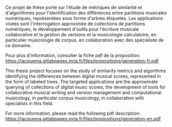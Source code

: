 
Ce projet de thèse porte sur l'étude de métriques de similarité et d'algorithmes pour l'identification des différences entre partitions musicales numériques, représentées sous forme d'arbres étiquetés.
Les applications visées sont l'interrogation approximée de collections de partitions numériques, le développement d'outils pour l'écriture musicale collaborative et la gestion de versions et la musicologie calculatoire, en particulier musicologie de corpus, en collaboration avec des spécialiste de ce domaine.

Pour plus d'information, consulter la fiche pdf de la proposition:
https://jacquema.gitlabpages.inria.fr/files/propositions/generation-fr.pdf




This thesis project focuses on the study of similarity metrics and algorithms identifying the differences between digital musical scores, represented in the form of labeled trees.
The targeted applications are the approximate querying of collections of digital music scores, the development of tools for collaborative musical writing and version management and computational musicology, in particular corpus musicology, in collaboration with specialists in this field.

For more information, please read the following pdf description:
https://jacquema.gitlabpages.inria.fr/files/propositions/generation-en.pdf
